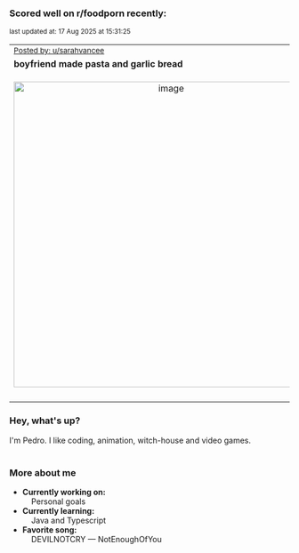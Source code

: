 ### Scored well on r/foodporn recently:

<p align="left"><sub>last updated at: 17 Aug 2025 at 15:31:25</sub></p>

|   |
| --- |
| <sub>[Posted by: u/sarahvancee][source]</sub> |
| **boyfriend made pasta and garlic bread** | 
|<p align="center"> <img alt="image" src="https://i.redd.it/x41r2lrch8if1.jpeg" width="550" /> </p>|
|   |

### Hey, what's up?

I'm Pedro. I like coding, animation, witch-house and video games.<br><br>

### More about me
- **Currently working on:**  
&nbsp;&nbsp;&nbsp;&nbsp;Personal goals
- **Currently learning:**  
&nbsp;&nbsp;&nbsp;&nbsp;Java and Typescript
- **Favorite song:**  
&nbsp;&nbsp;&nbsp;&nbsp;DEVILNOTCRY — NotEnoughOfYou<br><br>

  



  
  
  
[linkedin]: https://linkedin.com/in/pedro-h-r-gomes-8a487b14a/
[gmail]: mailto:pilique11@gmail.com
[source]: https://reddit.com/r/FoodPorn/comments/1mmprkv/boyfriend_made_pasta_and_garlic_bread/
[redditAPI]: https://www.reddit.com/dev/api/